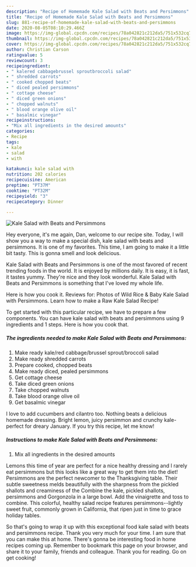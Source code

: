 ```yaml
---
description: "Recipe of Homemade Kale Salad with Beats and Persimmons"
title: "Recipe of Homemade Kale Salad with Beats and Persimmons"
slug: 881-recipe-of-homemade-kale-salad-with-beats-and-persimmons
date: 2020-08-05T08:10:29.466Z
image: https://img-global.cpcdn.com/recipes/78a042821c212da5/751x532cq70/kale-salad-with-beats-and-persimmons-recipe-main-photo.jpg
thumbnail: https://img-global.cpcdn.com/recipes/78a042821c212da5/751x532cq70/kale-salad-with-beats-and-persimmons-recipe-main-photo.jpg
cover: https://img-global.cpcdn.com/recipes/78a042821c212da5/751x532cq70/kale-salad-with-beats-and-persimmons-recipe-main-photo.jpg
author: Christian Carson
ratingvalue: 5
reviewcount: 3
recipeingredient:
- " kalered cabbagebrussel sproutbroccoli salad"
- " shredded carrots"
- " cooked chopped beats"
- " diced pealed persimmons"
- " cottage cheese"
- " diced green onions"
- " chopped walnuts"
- " blood orange olive oil"
- " basalmic vinegar"
recipeinstructions:
- "Mix all ingredients in the desired amounts"
categories:
- Recipe
tags:
- kale
- salad
- with

katakunci: kale salad with 
nutrition: 202 calories
recipecuisine: American
preptime: "PT37M"
cooktime: "PT32M"
recipeyield: "3"
recipecategory: Dinner

---
```



![Kale Salad with Beats and Persimmons](https://img-global.cpcdn.com/recipes/78a042821c212da5/751x532cq70/kale-salad-with-beats-and-persimmons-recipe-main-photo.jpg)

Hey everyone, it's me again, Dan, welcome to our recipe site. Today, I will show you a way to make a special dish, kale salad with beats and persimmons. It is one of my favorites. This time, I am going to make it a little bit tasty. This is gonna smell and look delicious.

Kale Salad with Beats and Persimmons is one of the most favored of recent trending foods in the world. It is enjoyed by millions daily. It is easy, it is fast, it tastes yummy. They're nice and they look wonderful. Kale Salad with Beats and Persimmons is something that I've loved my whole life.

Here is how you cook it. Reviews for: Photos of Wild Rice &amp; Baby Kale Salad with Persimmons. Learn how to make a Raw Kale Salad Recipe!


To get started with this particular recipe, we have to prepare a few components. You can have kale salad with beats and persimmons using 9 ingredients and 1 steps. Here is how you cook that.

<!--inarticleads1-->

##### The ingredients needed to make Kale Salad with Beats and Persimmons:

1. Make ready  kale/red cabbage/brussel sprout/broccoli salad
1. Make ready  shredded carrots
1. Prepare  cooked, chopped beats
1. Make ready  diced, pealed persimmons
1. Get  cottage cheese
1. Take  diced green onions
1. Take  chopped walnuts
1. Take  blood orange olive oil
1. Get  basalmic vinegar


I love to add cucumbers and cilantro too. Nothing beats a delicious homemade dressing. Bright lemon, juicy persimmon and crunchy kale- perfect for dreary January. If you try this recipe, let me know! 

<!--inarticleads2-->

##### Instructions to make Kale Salad with Beats and Persimmons:

1. Mix all ingredients in the desired amounts


Lemons this time of year are perfect for a nice healthy dressing and I rarely eat persimmons but this looks like a great way to get them into the diet! Persimmons are the perfect newcomer to the Thanksgiving table. Their subtle sweetness melds beautifully with the sharpness from the pickled shallots and creaminess of the Combine the kale, pickled shallots, persimmons and Gorgonzola in a large bowl. Add the vinaigrette and toss to combine. This colorful, healthy salad recipe features persimmons--lightly sweet fruit, commonly grown in California, that ripen just in time to grace holiday tables. 

So that's going to wrap it up with this exceptional food kale salad with beats and persimmons recipe. Thank you very much for your time. I am sure that you can make this at home. There's gonna be interesting food in home recipes coming up. Remember to bookmark this page on your browser, and share it to your family, friends and colleague. Thank you for reading. Go on get cooking!
